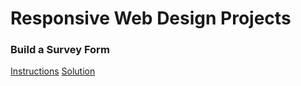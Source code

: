 # Responsive Web Design Projects

### Build a Survey Form
[Instructions](https://www.freecodecamp.org/learn/responsive-web-design/responsive-web-design-projects/build-a-survey-form)
[Solution](https://codepen.io/marcelovilela/full/mdRrmpG)
